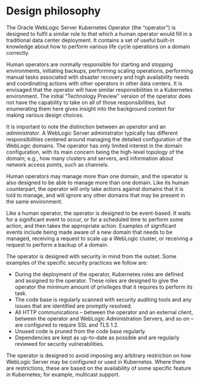 
# Design philosophy

The Oracle WebLogic Server Kubernetes Operator (the “operator”) is designed to fulfil a similar role to that which a human operator would fill in a traditional data center deployment.  It contains a set of useful built-in knowledge about how to perform various life cycle operations on a domain correctly.

Human operators are normally responsible for starting and stopping environments, initiating backups, performing scaling operations, performing manual tasks associated with disaster recovery and high availability needs and coordinating actions with other operators in other data centers.  It is envisaged that the operator will have similar responsibilities in a Kubernetes environment.  The initial “Technology Preview” version of the operator does not have the capability to take on all of those responsibilities, but enumerating them here gives insight into the background context for making various design choices.

It is important to note the distinction between an *operator* and an *administrator*.  A WebLogic Server administrator typically has different responsibilities centered around managing the detailed configuration of the WebLogic domains.  The operator has only limited interest in the domain configuration, with its main concern being the high-level topology of the domain; e.g., how many clusters and servers, and information about network access points, such as channels.

Human operators may manage more than one domain, and the operator is also designed to be able to manage more than one domain.  Like its human counterpart, the operator will only take actions against domains that it is told to manage, and will ignore any other domains that may be present in the same environment.

Like a human operator, the operator is designed to be event-based.  It waits for a significant event to occur, or for a scheduled time to perform some action, and then takes the appropriate action.  Examples of significant events include being made aware of a new domain that needs to be managed, receiving a request to scale up a WebLogic cluster, or receiving a request to perform a backup of a domain.

The operator is designed with security in mind from the outset.  Some examples of the specific security practices we follow are:

*	During the deployment of the operator, Kubernetes roles are defined and assigned to the operator.  These roles are designed to give the operator the minimum amount of privileges that it requires to perform its task.  
*	The code base is regularly scanned with security auditing tools and any issues that are identified are promptly resolved.  
*	All HTTP communications – between the operator and an external client, between the operator and WebLogic Administration Servers, and so on – are configured to require SSL and TLS 1.2.  
*	Unused code is pruned from the code base regularly.  
*	Dependencies are kept as up-to-date as possible and are regularly reviewed for security vulnerabilities.

The operator is designed to avoid imposing any arbitrary restriction on how WebLogic Server may be configured or used in Kubernetes.  Where there are restrictions, these are based on the availability of some specific feature in Kubernetes; for example, multicast support.
